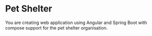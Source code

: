 # Pet Shelter



You are creating web application using Angular and Spring Boot with compose support for the pet shelter organisation.  



